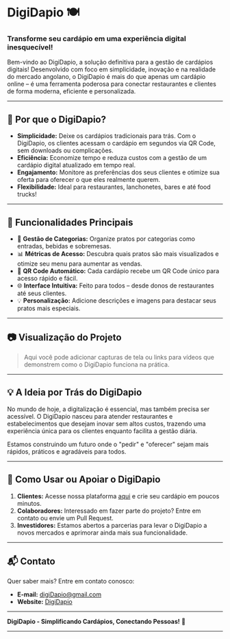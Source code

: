 # DigiDapio 🍽️

### **Transforme seu cardápio em uma experiência digital inesquecível!**

Bem-vindo ao DigiDapio, a solução definitiva para a gestão de cardápios digitais! Desenvolvido com foco em simplicidade, inovação e na realidade do mercado angolano, o DigiDapio é mais do que apenas um cardápio online – é uma ferramenta poderosa para conectar restaurantes e clientes de forma moderna, eficiente e personalizada.

---

## 🎯 **Por que o DigiDapio?**

- **Simplicidade:** Deixe os cardápios tradicionais para trás. Com o DigiDapio, os clientes acessam o cardápio em segundos via QR Code, sem downloads ou complicações.
- **Eficiência:** Economize tempo e reduza custos com a gestão de um cardápio digital atualizado em tempo real.
- **Engajamento:** Monitore as preferências dos seus clientes e otimize sua oferta para oferecer o que eles realmente querem.
- **Flexibilidade:** Ideal para restaurantes, lanchonetes, bares e até food trucks!

---

## 🚀 **Funcionalidades Principais**

- 📂 **Gestão de Categorias:** Organize pratos por categorias como entradas, bebidas e sobremesas.
- 📊 **Métricas de Acesso:** Descubra quais pratos são mais visualizados e otimize seu menu para aumentar as vendas.
- 🔗 **QR Code Automático:** Cada cardápio recebe um QR Code único para acesso rápido e fácil.
- 🌐 **Interface Intuitiva:** Feito para todos – desde donos de restaurantes até seus clientes.
- 💡 **Personalização:** Adicione descrições e imagens para destacar seus pratos mais especiais.
  
---

## 📷 **Visualização do Projeto**

> Aqui você pode adicionar capturas de tela ou links para vídeos que demonstrem como o DigiDapio funciona na prática.

---

## 💡 **A Ideia por Trás do DigiDapio**

No mundo de hoje, a digitalização é essencial, mas também precisa ser acessível. O DigiDapio nasceu para atender restaurantes e estabelecimentos que desejam inovar sem altos custos, trazendo uma experiência única para os clientes enquanto facilita a gestão diária.

Estamos construindo um futuro onde o "pedir" e "oferecer" sejam mais rápidos, práticos e agradáveis para todos.

---

## 🤝 **Como Usar ou Apoiar o DigiDapio**

1. **Clientes:** Acesse nossa plataforma [aqui](https://digidapio.com/) e crie seu cardápio em poucos minutos.
2. **Colaboradores:** Interessado em fazer parte do projeto? Entre em contato ou envie um Pull Request.
3. **Investidores:** Estamos abertos a parcerias para levar o DigiDapio a novos mercados e aprimorar ainda mais sua funcionalidade.

---

## 📬 **Contato**

Quer saber mais? Entre em contato conosco:
- **E-mail:** digiDapio@gmail.com
- **Website:** [DigiDapio](https://digidapio.com/)


---

**DigiDapio - Simplificando Cardápios, Conectando Pessoas!** 🎉

--- 
